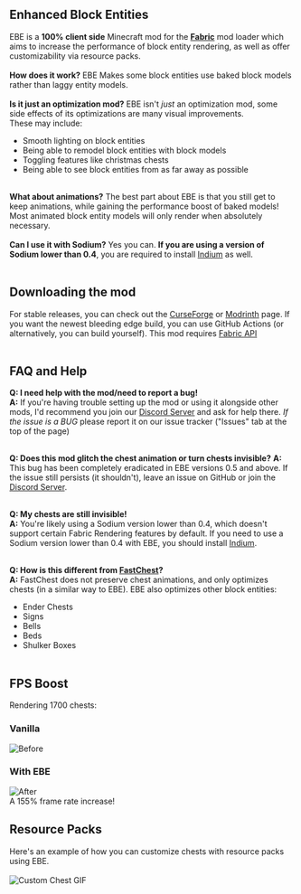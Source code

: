 ## Enhanced Block Entities

EBE is a **100% client side** Minecraft mod for the **[Fabric](https://fabricmc.net/use/)** mod loader which aims to increase the performance of block entity rendering, as well as offer customizability via resource packs. <br/><br/>
**How does it work?** EBE Makes some block entities use baked block models rather than laggy entity models. <br/><br/>
**Is it just an optimization mod?** EBE isn't *just* an optimization mod, some side effects of its optimizations are many visual improvements. <br/>
These may include:
- Smooth lighting on block entities
- Being able to remodel block entities with block models
- Toggling features like christmas chests
- Being able to see block entities from as far away as possible
<br/><br/>

**What about animations?** The best part about EBE is that you still get to keep animations, while gaining the performance boost of baked models! Most animated block entity models will only render when absolutely necessary. <br/><br/>
**Can I use it with Sodium?** Yes you can. **If you are using a version of Sodium lower than 0.4**, you are required to install [Indium](https://modrinth.com/mod/indium) as well. <br/><br/> 

## Downloading the mod

For stable releases, you can check out the [CurseForge](https://www.curseforge.com/minecraft/mc-mods/enhanced-block-entities) or [Modrinth](https://modrinth.com/mod/OVuFYfre) page. If you want the newest bleeding edge build, you can use GitHub Actions (or alternatively, you can build yourself). This mod requires [Fabric API](https://modrinth.com/mod/fabric-api) <br/><br/>

## FAQ and Help

**Q: I need help with the mod/need to report a bug!** <br/>
**A:** If you're having trouble setting up the mod or using it alongside other mods, I'd recommend you join our [Discord Server](https://discord.gg/7Aw3y4RtY9) and ask for help there. *If the issue is a BUG* please report it on our issue tracker ("Issues" tab at the top of the page)<br/><br/>

**Q: Does this mod glitch the chest animation or turn chests invisible?**
**A:** This bug has been completely eradicated in EBE versions 0.5 and above. If the issue still persists (it shouldn't), leave an issue on GitHub or join the [Discord Server](https://discord.gg/7Aw3y4RtY9). <br/><br/>

**Q: My chests are still invisible!** <br/>
**A:** You're likely using a Sodium version lower than 0.4, which doesn't support certain Fabric Rendering features by default. If you need to use a Sodium version lower than 0.4 with EBE, you should install [Indium](https://modrinth.com/mod/indium). <br/><br/>

**Q: How is this different from [FastChest](https://www.curseforge.com/minecraft/mc-mods/fastchest)?** <br/>
**A:** FastChest does not preserve chest animations, and only optimizes chests (in a similar way to EBE). EBE also optimizes other block entities:
- Ender Chests
- Signs
- Bells
- Beds
- Shulker Boxes
<br/><br/>

## FPS Boost
Rendering 1700 chests:
### Vanilla
![Before](https://github.com/FoundationGames/EnhancedBlockEntities/raw/116_indev/img/before.png)
### With EBE
![After](https://github.com/FoundationGames/EnhancedBlockEntities/raw/116_indev/img/after.png) <br/>
A 155% frame rate increase!

## Resource Packs
Here's an example of how you can customize chests with resource packs using EBE. <br/><br/>
![Custom Chest GIF](https://user-images.githubusercontent.com/55095883/112942134-f67fe780-912f-11eb-8b11-cf316544c22b.gif)
